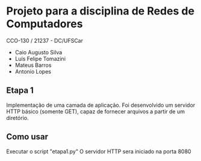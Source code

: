 # Projeto para a disciplina de Redes de Computadores
CCO-130 / 21237 - DC/UFSCar

- Caio Augusto Silva
- Luís Felipe Tomazini
- Mateus Barros
- Antonio Lopes

## Etapa 1
Implementação de uma camada de aplicação. 
Foi desenvolvido um servidor HTTP básico (somente GET), capaz de fornecer arquivos a partir de um diretório.

## Como usar
Executar o script "etapa1.py"
O servidor HTTP sera iniciado na porta 8080
